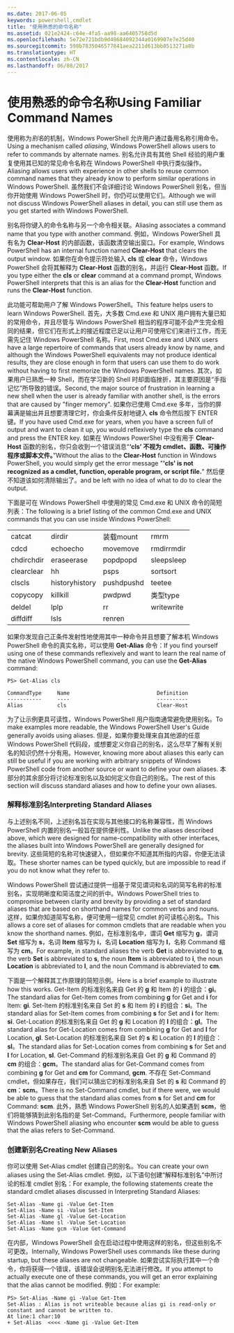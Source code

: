 ```yaml
---
ms.date: 2017-06-05
keywords: powershell,cmdlet
title: "使用熟悉的命令名称"
ms.assetid: 021e2424-c64e-4fa5-aa98-aa6405758d5d
ms.openlocfilehash: 5e72e721bdb9d48684092344a0169907e7e25d40
ms.sourcegitcommit: 598b7835046577841aea2211d613bb8513271a8b
ms.translationtype: HT
ms.contentlocale: zh-CN
ms.lasthandoff: 06/08/2017
---
```

# <a name="using-familiar-command-names"></a><span data-ttu-id="65c86-103">使用熟悉的命令名称</span><span class="sxs-lookup"><span data-stu-id="65c86-103">Using Familiar Command Names</span></span>
<span data-ttu-id="65c86-104">使用称为*别名*的机制，Windows PowerShell 允许用户通过备用名称引用命令。</span><span class="sxs-lookup"><span data-stu-id="65c86-104">Using a mechanism called *aliasing*, Windows PowerShell allows users to refer to commands by alternate names.</span></span> <span data-ttu-id="65c86-105">别名允许具有其他 Shell 经验的用户重复使用其已知的常见命令名称在 Windows PowerShell 中执行类似操作。</span><span class="sxs-lookup"><span data-stu-id="65c86-105">Aliasing allows users with experience in other shells to reuse common command names that they already know to perform similar operations in Windows PowerShell.</span></span> <span data-ttu-id="65c86-106">虽然我们不会详细讨论 Windows PowerShell 别名，但当你开始使用 Windows PowerShell 时，你仍可以使用它们。</span><span class="sxs-lookup"><span data-stu-id="65c86-106">Although we will not discuss Windows PowerShell aliases in detail, you can still use them as you get started with Windows PowerShell.</span></span>

<span data-ttu-id="65c86-107">别名将你键入的命令名称与另一个命令相关联。</span><span class="sxs-lookup"><span data-stu-id="65c86-107">Aliasing associates a command name that you type with another command.</span></span> <span data-ttu-id="65c86-108">例如，Windows PowerShell 具有名为 **Clear-Host** 的内部函数，该函数清空输出窗口。</span><span class="sxs-lookup"><span data-stu-id="65c86-108">For example, Windows PowerShell has an internal function named **Clear-Host** that clears the output window.</span></span> <span data-ttu-id="65c86-109">如果你在命令提示符处输入 **cls** 或 **clear** 命令，Windows PowerShell 会将其解释为 **Clear-Host** 函数的别名，并运行 **Clear-Host** 函数。</span><span class="sxs-lookup"><span data-stu-id="65c86-109">If you type either the **cls** or **clear** command at a command prompt, Windows PowerShell interprets that this is an alias for the **Clear-Host** function and runs the **Clear-Host** function.</span></span>

<span data-ttu-id="65c86-110">此功能可帮助用户了解 Windows PowerShell。</span><span class="sxs-lookup"><span data-stu-id="65c86-110">This feature helps users to learn Windows PowerShell.</span></span> <span data-ttu-id="65c86-111">首先，大多数 Cmd.exe 和 UNIX 用户拥有大量已知的常用命令，并且尽管与 Windows PowerShell 相当的程序可能不会产生完全相同的结果，但它们在形式上的接近程度已足以让用户可使用它们来进行工作，而无需先记住 Windows PowerShell 名称。</span><span class="sxs-lookup"><span data-stu-id="65c86-111">First, most Cmd.exe and UNIX users have a large repertoire of commands that users already know by name, and although the Windows PowerShell equivalents may not produce identical results, they are close enough in form that users can use them to do work without having to first memorize the Windows PowerShell names.</span></span> <span data-ttu-id="65c86-112">其次，如果用户已熟悉一种 Shell，而在学习新的 Shell 时却面临挫折，其主要原因是“手指记忆”所导致的错误。</span><span class="sxs-lookup"><span data-stu-id="65c86-112">Second, the major source of frustration in learning a new shell when the user is already familiar with another shell, is the errors that are caused by "finger memory".</span></span> <span data-ttu-id="65c86-113">如果你已使用 Cmd.exe 多年，当你的屏幕满是输出并且想要清理它时，你会条件反射地键入 **cls** 命令然后按下 ENTER 键。</span><span class="sxs-lookup"><span data-stu-id="65c86-113">If you have used Cmd.exe for years, when you have a screen full of output and want to clean it up, you would reflexively type the **cls** command and press the ENTER key.</span></span> <span data-ttu-id="65c86-114">如果在 Windows PowerShel 中没有用于 **Clear-Host** 函数的别名，你只会收到一个错误消息“**‘cls’ 不视为 cmdlet、函数、可操作程序或脚本文件。**”</span><span class="sxs-lookup"><span data-stu-id="65c86-114">Without the alias to the **Clear-Host** function in Windows PowerShell, you would simply get the error message "**'cls' is not recognized as a cmdlet, function, operable program, or script file.**"</span></span> <span data-ttu-id="65c86-115">然后便不知道该如何清除输出了。</span><span class="sxs-lookup"><span data-stu-id="65c86-115">and be left with no idea of what to do to clear the output.</span></span>

<span data-ttu-id="65c86-116">下面是可在 Windows PowerShell 中使用的常见 Cmd.exe 和 UNIX 命令的简短列表：</span><span class="sxs-lookup"><span data-stu-id="65c86-116">The following is a brief listing of the common Cmd.exe and UNIX commands that you can use inside Windows PowerShell:</span></span>

|||||
|-|-|-|-|
|<span data-ttu-id="65c86-117">cat</span><span class="sxs-lookup"><span data-stu-id="65c86-117">cat</span></span>|<span data-ttu-id="65c86-118">dir</span><span class="sxs-lookup"><span data-stu-id="65c86-118">dir</span></span>|<span data-ttu-id="65c86-119">装载</span><span class="sxs-lookup"><span data-stu-id="65c86-119">mount</span></span>|<span data-ttu-id="65c86-120">rm</span><span class="sxs-lookup"><span data-stu-id="65c86-120">rm</span></span>|
|<span data-ttu-id="65c86-121">cd</span><span class="sxs-lookup"><span data-stu-id="65c86-121">cd</span></span>|<span data-ttu-id="65c86-122">echo</span><span class="sxs-lookup"><span data-stu-id="65c86-122">echo</span></span>|<span data-ttu-id="65c86-123">move</span><span class="sxs-lookup"><span data-stu-id="65c86-123">move</span></span>|<span data-ttu-id="65c86-124">rmdir</span><span class="sxs-lookup"><span data-stu-id="65c86-124">rmdir</span></span>|
|<span data-ttu-id="65c86-125">chdir</span><span class="sxs-lookup"><span data-stu-id="65c86-125">chdir</span></span>|<span data-ttu-id="65c86-126">erase</span><span class="sxs-lookup"><span data-stu-id="65c86-126">erase</span></span>|<span data-ttu-id="65c86-127">popd</span><span class="sxs-lookup"><span data-stu-id="65c86-127">popd</span></span>|<span data-ttu-id="65c86-128">sleep</span><span class="sxs-lookup"><span data-stu-id="65c86-128">sleep</span></span>|
|<span data-ttu-id="65c86-129">clear</span><span class="sxs-lookup"><span data-stu-id="65c86-129">clear</span></span>|<span data-ttu-id="65c86-130">h</span><span class="sxs-lookup"><span data-stu-id="65c86-130">h</span></span>|<span data-ttu-id="65c86-131">ps</span><span class="sxs-lookup"><span data-stu-id="65c86-131">ps</span></span>|<span data-ttu-id="65c86-132">sort</span><span class="sxs-lookup"><span data-stu-id="65c86-132">sort</span></span>|
|<span data-ttu-id="65c86-133">cls</span><span class="sxs-lookup"><span data-stu-id="65c86-133">cls</span></span>|<span data-ttu-id="65c86-134">history</span><span class="sxs-lookup"><span data-stu-id="65c86-134">history</span></span>|<span data-ttu-id="65c86-135">pushd</span><span class="sxs-lookup"><span data-stu-id="65c86-135">pushd</span></span>|<span data-ttu-id="65c86-136">tee</span><span class="sxs-lookup"><span data-stu-id="65c86-136">tee</span></span>|
|<span data-ttu-id="65c86-137">copy</span><span class="sxs-lookup"><span data-stu-id="65c86-137">copy</span></span>|<span data-ttu-id="65c86-138">kill</span><span class="sxs-lookup"><span data-stu-id="65c86-138">kill</span></span>|<span data-ttu-id="65c86-139">pwd</span><span class="sxs-lookup"><span data-stu-id="65c86-139">pwd</span></span>|<span data-ttu-id="65c86-140">类型</span><span class="sxs-lookup"><span data-stu-id="65c86-140">type</span></span>|
|<span data-ttu-id="65c86-141">del</span><span class="sxs-lookup"><span data-stu-id="65c86-141">del</span></span>|<span data-ttu-id="65c86-142">lp</span><span class="sxs-lookup"><span data-stu-id="65c86-142">lp</span></span>|<span data-ttu-id="65c86-143">r</span><span class="sxs-lookup"><span data-stu-id="65c86-143">r</span></span>|<span data-ttu-id="65c86-144">write</span><span class="sxs-lookup"><span data-stu-id="65c86-144">write</span></span>|
|<span data-ttu-id="65c86-145">diff</span><span class="sxs-lookup"><span data-stu-id="65c86-145">diff</span></span>|<span data-ttu-id="65c86-146">ls</span><span class="sxs-lookup"><span data-stu-id="65c86-146">ls</span></span>|<span data-ttu-id="65c86-147">ren</span><span class="sxs-lookup"><span data-stu-id="65c86-147">ren</span></span>||

<span data-ttu-id="65c86-148">如果你发现自己正条件发射性地使用其中一种命令并且想要了解本机 Windows PowerShell 命令的真实名称，可以使用 **Get-Alias** 命令：</span><span class="sxs-lookup"><span data-stu-id="65c86-148">If you find yourself using one of these commands reflexively and want to learn the real name of the native Windows PowerShell command, you can use the **Get-Alias** command:</span></span>

```
PS> Get-Alias cls

CommandType     Name                            Definition
-----------     ----                            ----------
Alias           cls                             Clear-Host
```

<span data-ttu-id="65c86-149">为了让示例更具可读性，Windows PowerShell 用户指南通常避免使用别名。</span><span class="sxs-lookup"><span data-stu-id="65c86-149">To make examples more readable, the Windows PowerShell User's Guide generally avoids using aliases.</span></span> <span data-ttu-id="65c86-150">但是，如果你要处理来自其他源的任意 Windows PowerShell 代码段，或想要定义你自己的别名，这么尽早了解有关别名的知识仍然十分有用。</span><span class="sxs-lookup"><span data-stu-id="65c86-150">However, knowing more about aliases this early can still be useful if you are working with arbitrary snippets of Windows PowerShell code from another source or want to define your own aliases.</span></span> <span data-ttu-id="65c86-151">本部分的其余部分将讨论标准别名以及如何定义你自己的别名。</span><span class="sxs-lookup"><span data-stu-id="65c86-151">The rest of this section will discuss standard aliases and how to define your own aliases.</span></span>

### <a name="interpreting-standard-aliases"></a><span data-ttu-id="65c86-152">解释标准别名</span><span class="sxs-lookup"><span data-stu-id="65c86-152">Interpreting Standard Aliases</span></span>
<span data-ttu-id="65c86-153">与上述别名不同，上述别名旨在实现与其他接口的名称兼容性，而 Windows PowerShell 内置的别名一般旨在提供便利性。</span><span class="sxs-lookup"><span data-stu-id="65c86-153">Unlike the aliases described above, which were designed for name-compatibility with other interfaces, the aliases built into Windows PowerShell are generally designed for brevity.</span></span> <span data-ttu-id="65c86-154">这些简短的名称可快速键入，但如果你不知道其所指的内容，你便无法读取。</span><span class="sxs-lookup"><span data-stu-id="65c86-154">These shorter names can be typed quickly, but are impossible to read if you do not know what they refer to.</span></span>

<span data-ttu-id="65c86-155">Windows PowerShell 尝试通过提供一组基于常见谓词和名词的简写名称的标准别名，实现明晰度和简洁度之间的折中。</span><span class="sxs-lookup"><span data-stu-id="65c86-155">Windows PowerShell tries to compromise between clarity and brevity by providing a set of standard aliases that are based on shorthand names for common verbs and nouns.</span></span> <span data-ttu-id="65c86-156">这样，如果你知道简写名称，便可使用一组常见 cmdlet 的可读核心别名。</span><span class="sxs-lookup"><span data-stu-id="65c86-156">This allows a core set of aliases for common cmdlets that are readable when you know the shorthand names.</span></span> <span data-ttu-id="65c86-157">例如，在标准别名中，谓词 **Get** 缩写为 **g**，谓词 **Set** 缩写为 **s**，名词 **Item** 缩写为 **i**，名词 **Location** 缩写为 **l**，名称 Command 缩写为 **cm**。</span><span class="sxs-lookup"><span data-stu-id="65c86-157">For example, in standard aliases the verb **Get** is abbreviated to **g**, the verb **Set** is abbreviated to **s**, the noun **Item** is abbreviated to **i**, the noun **Location** is abbreviated to **l**, and the noun Command is abbreviated to **cm**.</span></span>

<span data-ttu-id="65c86-158">下面是一个解释其工作原理的简短示例。</span><span class="sxs-lookup"><span data-stu-id="65c86-158">Here is a brief example to illustrate how this works.</span></span> <span data-ttu-id="65c86-159">Get-Item 的标准别名来自 Get 的 **g** 和 Item 的 **i** 的组合：**gi**。</span><span class="sxs-lookup"><span data-stu-id="65c86-159">The standard alias for Get-Item comes from combining **g** for Get and **i** for Item: **gi**.</span></span> <span data-ttu-id="65c86-160">Set-Item 的标准别名来自 Set 的 **s** 和 Item 的 **i** 的组合：**si**。</span><span class="sxs-lookup"><span data-stu-id="65c86-160">The standard alias for Set-Item comes from combining **s** for Set and **i** for Item: **si**.</span></span> <span data-ttu-id="65c86-161">Get-Location 的标准别名来自 Get 的 **g** 和 Location 的 **l** 的组合：**gl**。</span><span class="sxs-lookup"><span data-stu-id="65c86-161">The standard alias for Get-Location comes from combining **g** for Get and **l** for Location, **gl**.</span></span> <span data-ttu-id="65c86-162">Set-Location 的标准别名来自 Set 的 **s** 和 Location 的 **l** 的组合：**sl**。</span><span class="sxs-lookup"><span data-stu-id="65c86-162">The standard alias for Set-Location comes from combining **s** for Set and **l** for Location, **sl**.</span></span> <span data-ttu-id="65c86-163">Get-Command 的标准别名来自 Get 的 **g** 和 Command 的 **cm** 的组合：**gcm**。</span><span class="sxs-lookup"><span data-stu-id="65c86-163">The standard alias for Get-Command comes from combining **g** for Get and **cm** for Command, **gcm**.</span></span> <span data-ttu-id="65c86-164">不存在 Set-Command cmdlet，但如果存在，我们可以猜出它的标准别名来自 Set 的 **s** 和 Command 的 **cm**：**scm**。</span><span class="sxs-lookup"><span data-stu-id="65c86-164">There is no Set-Command cmdlet, but if there were, we would be able to guess that the standard alias comes from **s** for Set and **cm** for Command: **scm**.</span></span> <span data-ttu-id="65c86-165">此外，熟悉 Windows PowerShell 别名的人如果遇到 **scm**，他们将能够猜到此别名指的是 Set-Command。</span><span class="sxs-lookup"><span data-stu-id="65c86-165">Furthermore, people familiar with Windows PowerShell aliasing who encounter **scm** would be able to guess that the alias refers to Set-Command.</span></span>

### <a name="creating-new-aliases"></a><span data-ttu-id="65c86-166">创建新别名</span><span class="sxs-lookup"><span data-stu-id="65c86-166">Creating New Aliases</span></span>
<span data-ttu-id="65c86-167">你可以使用 Set-Alias cmdlet 创建自己的别名。</span><span class="sxs-lookup"><span data-stu-id="65c86-167">You can create your own aliases using the Set-Alias cmdlet.</span></span> <span data-ttu-id="65c86-168">例如，以下语句创建“解释标准别名”中所讨论的标准 cmdlet 别名：</span><span class="sxs-lookup"><span data-stu-id="65c86-168">For example, the following statements create the standard cmdlet aliases discussed in Interpreting Standard Aliases:</span></span>

```
Set-Alias -Name gi -Value Get-Item
Set-Alias -Name si -Value Set-Item
Set-Alias -Name gl -Value Get-Location
Set-Alias -Name sl -Value Set-Location
Set-Alias -Name gcm -Value Get-Command
```

<span data-ttu-id="65c86-169">在内部，Windows PowerShell 会在启动过程中使用这样的别名，但这些别名不可更改。</span><span class="sxs-lookup"><span data-stu-id="65c86-169">Internally, Windows PowerShell uses commands like these during startup, but these aliases are not changeable.</span></span> <span data-ttu-id="65c86-170">如果尝试实际执行其中一个命令，你将获得一个错误，该错误会说明别名无法进行修改。</span><span class="sxs-lookup"><span data-stu-id="65c86-170">If you attempt to actually execute one of these commands, you will get an error explaining that the alias cannot be modified.</span></span> <span data-ttu-id="65c86-171">例如：</span><span class="sxs-lookup"><span data-stu-id="65c86-171">For example:</span></span>

```
PS> Set-Alias -Name gi -Value Get-Item
Set-Alias : Alias is not writeable because alias gi is read-only or constant and cannot be written to.
At line:1 char:10
+ Set-Alias  <<<< -Name gi -Value Get-Item
```

